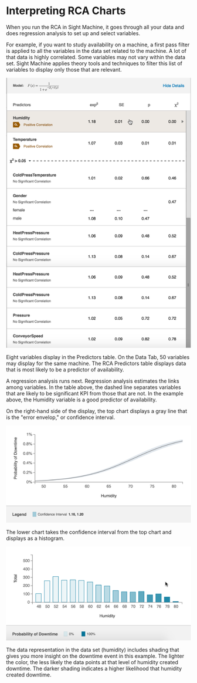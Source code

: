# Interpreting RCA Charts

 When you run the RCA in Sight Machine, it goes through all your data and does regression analysis to set up and select variables.
 
 For example, if you want to study availability on a machine, a first pass filter is applied to all the variables in the data set related to the machine. A lot of that data is highly correlated. Some variables may not vary within the data set. Sight Machine applies theory tools and techniques to filter this list of variables to display only those that are relevant. 
 
 ![](rcaPredictors.png)
 
 Eight variables display in the Predictors table. On the Data Tab, 50 variables may display for the same machine. The RCA Predictors table displays data that is most likely to be a predictor of availability.

A regression analysis runs next. Regression analysis estimates the links among variables. In the table above, the dashed line separates variables that are likely to be significant KPI from those that are not. In the example above, the Humidity variable is a good predictor of availability.

On the right-hand side of the display, the top chart displays a gray line that is the "error envelop," or confidence interval. 

![](rcaChartConfidenceInterval.png)

The lower chart takes the confidence interval from the top chart and displays as a histogram.

 ![](rcaChartHistogram1.png)

The data representation in the data set (humidity) includes shading that gives you more insight on the downtime event in this example. The lighter the color, the less likely the data points at that level of humidity created downtime. The darker shading indicates a higher likelihood that humidity created downtime.